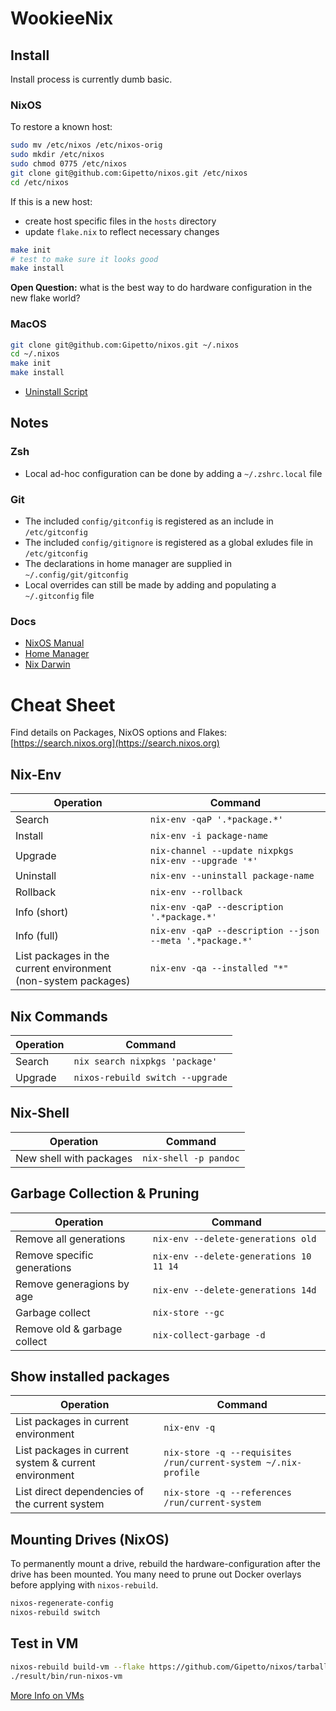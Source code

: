 # WookieeNix

## Install

Install process is currently dumb basic.

### NixOS

To restore a known host:

```sh
sudo mv /etc/nixos /etc/nixos-orig
sudo mkdir /etc/nixos
sudo chmod 0775 /etc/nixos
git clone git@github.com:Gipetto/nixos.git /etc/nixos
cd /etc/nixos
```

If this is a new host:
- create host specific files in the `hosts` directory
- update `flake.nix` to reflect necessary changes

```sh
make init
# test to make sure it looks good
make install
```

**Open Question:** what is the best way to do hardware configuration in the 
new flake world?

### MacOS

```sh
git clone git@github.com:Gipetto/nixos.git ~/.nixos
cd ~/.nixos
make init
make install
```

- [Uninstall Script](https://github.com/jacix/nixbits/blob/32f15fbb9927566a3052f7a7e0642508363399d6/nix-uninstall.sh)

## Notes

### Zsh

- Local ad-hoc configuration can be done by adding a `~/.zshrc.local` file

### Git

- The included `config/gitconfig` is registered as an include in `/etc/gitconfig`
- The included `config/gitignore` is registered as a global exludes file in `/etc/gitconfig`
- The declarations in home manager are supplied in `~/.config/git/gitconfig`
- Local overrides can still be made by adding and populating a `~/.gitconfig` file

### Docs

- [NixOS Manual](https://nixos.org/manual/nixos/stable/)
- [Home Manager](https://nix-community.github.io/home-manager/index.html#ch-nix-flakes)
- [Nix Darwin](http://daiderd.com/nix-darwin/)

# Cheat Sheet

Find details on Packages, NixOS options and Flakes: 
[https://search.nixos.org](https://search.nixos.org)

## Nix-Env

| Operation | Command |
| --------- | ------- |
| Search | `nix-env -qaP '.*package.*'` |
| Install | `nix-env -i package-name` |
| Upgrade | `nix-channel --update nixpkgs`<br>`nix-env --upgrade '*'` |
| Uninstall | `nix-env --uninstall package-name` |
| Rollback | `nix-env --rollback` |
| Info (short) | `nix-env -qaP --description '.*package.*'` |
| Info (full) | `nix-env -qaP --description --json --meta '.*package.*'` |
| List packages in the current environment<br>(non-system packages) | `nix-env -qa --installed "*"` |

## Nix Commands

| Operation | Command |
| --------- | ------- |
| Search | `nix search nixpkgs 'package'` |
| Upgrade | `nixos-rebuild switch --upgrade` |

## Nix-Shell

| Operation | Command |
| --------- | ------- |
| New shell with packages | `nix-shell -p pandoc` |

## Garbage Collection & Pruning

| Operation | Command |
| --------- | ------- |
| Remove all generations | `nix-env --delete-generations old` |
| Remove specific generations | `nix-env --delete-generations 10 11 14` |
| Remove generagions by age | `nix-env --delete-generations 14d` |
| Garbage collect | `nix-store --gc` |
| Remove old & garbage collect | `nix-collect-garbage -d` |

## Show installed packages
| Operation | Command |
| --------- | ------- |
| List packages in current environment | `nix-env -q` |
| List packages in current system & current environment | `nix-store -q --requisites /run/current-system ~/.nix-profile` |
| List direct dependencies of the current system | `nix-store -q --references /run/current-system` |

## Mounting Drives (NixOS)

To permanently mount a drive, rebuild the hardware-configuration after the drive has been mounted. You many need to prune out Docker overlays before applying with `nixos-rebuild`.

``` sh
nixos-regenerate-config
nixos-rebuild switch
```

## Test in VM

```sh
nixos-rebuild build-vm --flake https://github.com/Gipetto/nixos/tarball/master
./result/bin/run-nixos-vm
```

[More Info on VMs](https://nixos.org/manual/nixos/stable/)

